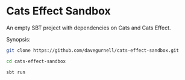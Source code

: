 # Cats Effect Sandbox

An empty SBT project with dependencies on Cats and Cats Effect.

Synopsis:

```bash
git clone https://github.com/davegurnell/cats-effect-sandbox.git

cd cats-effect-sandbox

sbt run
```
